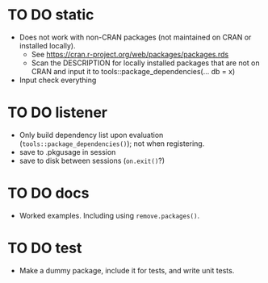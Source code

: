 # TO DO static
 * Does not work with non-CRAN packages (not maintained on CRAN or installed locally). 
   - See https://cran.r-project.org/web/packages/packages.rds
   - Scan the DESCRIPTION for locally installed packages that are not on CRAN and input it to tools::package_dependencies(... db = x)
 * Input check everything
 


# TO DO listener
 * Only build dependency list upon evaluation (`tools::package_dependencies()`); not when registering.
 * save to .pkgusage in session
 * save to disk between sessions (`on.exit()`?)


# TO DO docs
 * Worked examples. Including using `remove.packages()`.


# TO DO test
 * Make a dummy package, include it for tests, and write unit tests.
